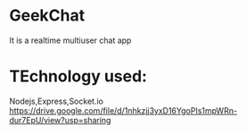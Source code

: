 # GeekChat
It is a realtime multiuser chat app
# TEchnology used:
Nodejs,Express,Socket.io
https://drive.google.com/file/d/1nhkzjj3yxD16YgoPIs1mpWRn-dur7EpU/view?usp=sharing
